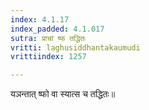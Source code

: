 ```yaml
---
index: 4.1.17
index_padded: 4.1.017
sutra: प्राचां ष्फ तद्धितः
vritti: laghusiddhantakaumudi
vrittiindex: 1257

---
```

यञन्तात् ष्फो वा स्यात्स च तद्धितः॥